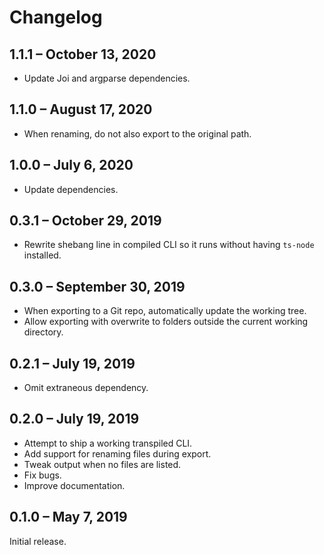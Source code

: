 # Changelog

## 1.1.1 – October 13, 2020

- Update Joi and argparse dependencies.

## 1.1.0 – August 17, 2020

- When renaming, do not also export to the original path.

## 1.0.0 – July 6, 2020

- Update dependencies.

## 0.3.1 – October 29, 2019

- Rewrite shebang line in compiled CLI so it runs without having `ts-node`
  installed.

## 0.3.0 – September 30, 2019

- When exporting to a Git repo, automatically update the working tree.
- Allow exporting with overwrite to folders outside the current working
  directory.

## 0.2.1 – July 19, 2019

- Omit extraneous dependency.

## 0.2.0 – July 19, 2019

- Attempt to ship a working transpiled CLI.
- Add support for renaming files during export.
- Tweak output when no files are listed.
- Fix bugs.
- Improve documentation.

## 0.1.0 – May 7, 2019

Initial release.
